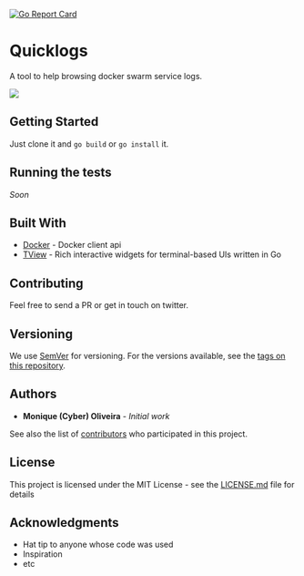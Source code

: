 [![Go Report Card](https://goreportcard.com/badge/gojp/goreportcard)](https://goreportcard.com/report/lccro/quicklogs)

# Quicklogs

A tool to help browsing docker swarm service logs.

![](screen_capture.gif)


## Getting Started

Just clone it and `go build` or `go install` it.

## Running the tests

_Soon_

## Built With

*	[Docker](github.com/docker/docker/client) - Docker client api
*	[TView](github.com/rivo/tview) - Rich interactive widgets for terminal-based UIs written in Go

## Contributing

Feel free to send a PR or get in touch on twitter.

## Versioning

We use [SemVer](http://semver.org/) for versioning. For the versions available, see the [tags on this repository](https://github.com/your/project/tags).

## Authors

* **Monique (Cyber) Oliveira** - *Initial work*

See also the list of [contributors](https://github.com/your/project/contributors) who participated in this project.

## License

This project is licensed under the MIT License - see the [LICENSE.md](LICENSE.md) file for details

## Acknowledgments

* Hat tip to anyone whose code was used
* Inspiration
* etc
